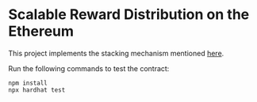 # Scalable Reward Distribution on the Ethereum

This project implements the stacking mechanism mentioned [here](docs/staking.pdf).

Run the following commands to test the contract:

```shell
npm install
npx hardhat test
```
